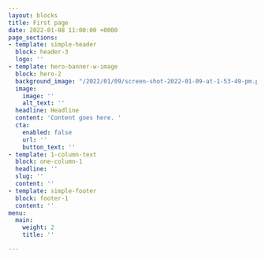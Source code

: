 ```yaml
---
layout: blocks
title: First page
date: 2022-01-08 11:00:00 +0000
page_sections:
- template: simple-header
  block: header-3
  logo: ''
- template: hero-banner-w-image
  block: hero-2
  background_image: "/2022/01/09/screen-shot-2022-01-09-at-1-53-49-pm.png"
  image:
    image: ''
    alt_text: ''
  headline: Headline
  content: 'Content goes here. '
  cta:
    enabled: false
    url: ''
    button_text: ''
- template: 1-column-text
  block: one-column-1
  headline: ''
  slug: ''
  content: ''
- template: simple-footer
  block: footer-1
  content: ''
menu:
  main:
    weight: 2
    title: ''

---
```


